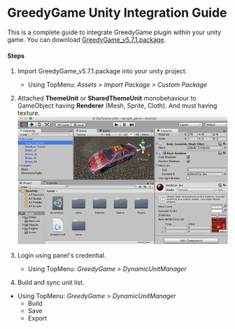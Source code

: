 GreedyGame Unity Integration Guide
===================

This is a complete guide to integrate GreedyGame plugin within your unity game. You can download [GreedyGame_v5.7.1.package](current-sdk/GreedyGame_v5.7.1.package).

#### Steps

1. Import GreedyGame_v5.7.1.package into your unity project.
   - Using TopMenu: *Assets > Import Package > Custom Package*
2. Attached **ThemeUnit** or **SharedThemeUnit** monobehaviour to GameObject having **Renderer** (Mesh, Sprite, Cloth). And must having texture.
![SharedThemeUnit MonoBehaviour](screen_shots/attach_monobehaviour.png?raw=true "SharedThemeUnit MonoBehaviour attached to Stockcar/Body_Complete")

3. Login using panel's credential.
   - Using TopMenu: *GreedyGame > DynamicUnitManager*
4. Build and sync unit list.
  - Using TopMenu: *GreedyGame > DynamicUnitManager*
    - Build
    - Save
    - Export

